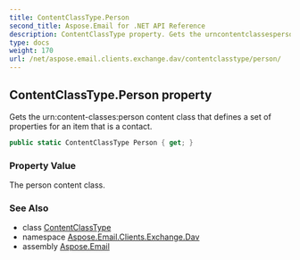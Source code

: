 ```yaml
---
title: ContentClassType.Person
second_title: Aspose.Email for .NET API Reference
description: ContentClassType property. Gets the urncontentclassesperson content class that defines a set of properties for an item that is a contact
type: docs
weight: 170
url: /net/aspose.email.clients.exchange.dav/contentclasstype/person/
---
```

## ContentClassType.Person property

Gets the urn:content-classes:person content class that defines a set of properties for an item that is a contact.

```csharp
public static ContentClassType Person { get; }
```

### Property Value

The person content class.

### See Also

* class [ContentClassType](../)
* namespace [Aspose.Email.Clients.Exchange.Dav](../../contentclasstype/)
* assembly [Aspose.Email](../../../)


